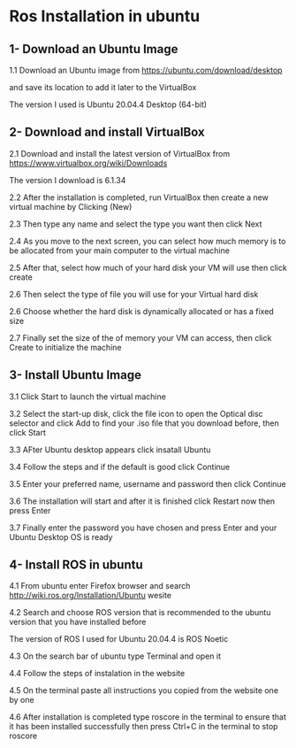 # Ros Installation in ubuntu

## 1- Download an Ubuntu Image

1.1 Download an Ubuntu image from https://ubuntu.com/download/desktop

and save its location to add it later to the VirtualBox

The version I used is Ubuntu 20.04.4 Desktop (64-bit)


## 2- Download and install VirtualBox

2.1 Download and install the latest version of VirtualBox from https://www.virtualbox.org/wiki/Downloads

The version I download is 6.1.34

2.2 After the installation is completed, run VirtualBox then create a new virtual machine by Clicking (New) 

2.3 Then type any name and select the type you want then click Next 

2.4 As you move to the next screen, you can select how much memory is to be allocated from your main computer to the virtual machine 

2.5 After that, select how much of your hard disk your VM will use then click create

2.6 Then select the type of file you will use for your Virtual hard disk

2.6 Choose whether the hard disk is dynamically allocated or has a fixed size

2.7 Finally set the size of the of memory your VM can access, then click Create to initialize the machine

## 3- Install Ubuntu Image

3.1 Click Start to launch the virtual machine

3.2 Select the start-up disk, click the file icon to open the Optical disc selector and click Add to find your .iso file that you download before, then click Start

3.3 AFter Ubuntu desktop appears click insatall Ubuntu

3.4 Follow the steps and if the default is good click Continue

3.5 Enter your preferred name, username and password then click Continue

3.6 The installation will start and after it is finished click Restart now then press Enter

3.7 Finally enter the password you have chosen and press Enter and your Ubuntu Desktop OS is ready

## 4- Install ROS in ubuntu

4.1 From ubuntu enter Firefox browser and search http://wiki.ros.org/Installation/Ubuntu wesite

4.2 Search and choose ROS version that is recommended to the ubuntu version that you have installed before

The version of ROS I used for Ubuntu 20.04.4 is ROS Noetic

4.3 On the search bar of ubuntu type Terminal and open it

4.4 Follow the steps of instalation in the website

4.5 On the terminal paste all instructions you copied from the website one by one

4.6 After installation is completed type roscore in the terminal to ensure that it has been installed successfully then press Ctrl+C in the terminal to stop roscore

